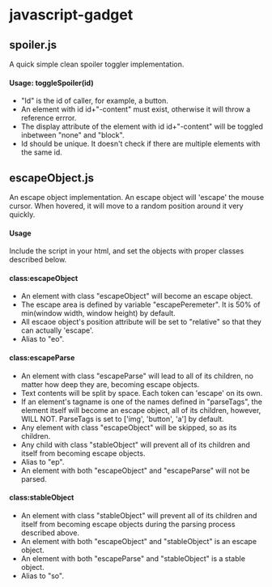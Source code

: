 # javascript-gadget

## spoiler.js

A quick simple clean spoiler toggler implementation.

#### Usage: toggleSpoiler(id)

* "Id" is the id of caller, for example, a button.
* An element with id id+"-content" must exist, otherwise it will throw a reference errror.
* The display attribute of the element with id id+"-content" will be toggled inbetween "none" and "block".
* Id should be unique. It doesn't check if there are multiple elements with the same id.


## escapeObject.js

An escape object implementation. An escape object will 'escape' the mouse cursor. When hovered, it will move to a random position around it very quickly.

#### Usage

Include the script in your html, and set the objects with proper classes described below.

#### class:escapeObject

* An element with class "escapeObject" will become an escape object.
* The escape area is defined by variable "escapePeremeter". It is 50% of min(window width, window height) by default.
* All escaoe object's position attribute will be set to "relative" so that they can actually 'escape'.
* Alias to "eo".

#### class:escapeParse

* An element with class "escapeParse" will lead to all of its children, no matter how deep they are, becoming escape objects.
* Text contents will be split by space. Each token can 'escape' on its own.
* If an element's tagname is one of the names defined in "parseTags", the element itself will become an escape object, all of its children, however, WILL NOT. ParseTags is set to ['img', 'button', 'a'] by default.
* Any element with class "escapeObject" will be skipped, so as its children.
* Any child with class "stableObject" will prevent all of its children and itself from becoming escape objects.
* Alias to "ep".
* An element with both "escapeObject" and "escapeParse" will not be parsed.

#### class:stableObject

* An element with class "stableObject" will prevent all of its children and itself from becoming escape objects during the parsing process described above.
* An element with both "escapeObject" and "stableObject" is an escape object.
* An element with both "escapeParse" and "stableObject" is a stable object.
* Alias to "so".
